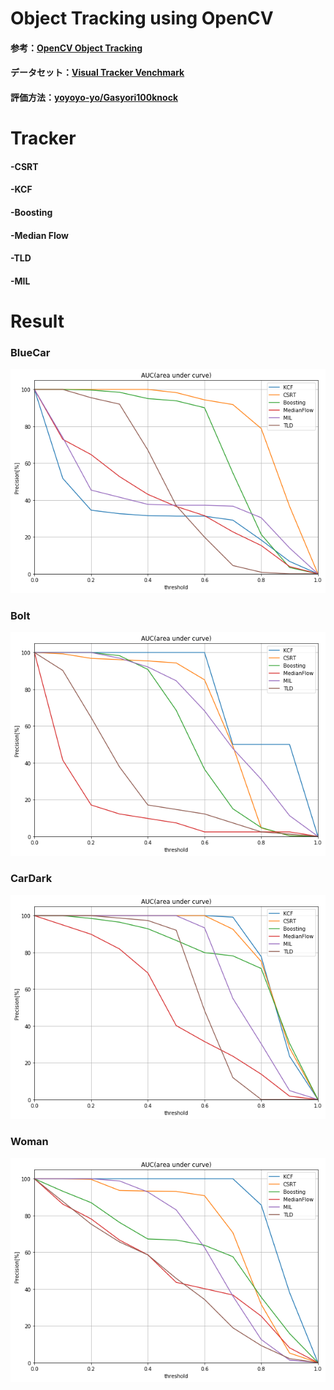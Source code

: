 # Object Tracking using OpenCV
#### 参考：[OpenCV Object Tracking](https://www.pyimagesearch.com/2018/07/30/opencv-object-tracking/)
#### データセット：[Visual Tracker Venchmark](http://cvlab.hanyang.ac.kr/tracker_benchmark/datasets.html)
#### 評価方法：[yoyoyo-yo/Gasyori100knock](https://github.com/yoyoyo-yo/Gasyori100knock/tree/master/Question_91_100)

# Tracker
#### -CSRT
#### -KCF
#### -Boosting
#### -Median Flow
#### -TLD
#### -MIL

# Result
### BlueCar
![BlueCar](./result/BlueCar.png) 
### Bolt
![Bolt](./result/Bolt.png) 
### CarDark
![CarDark](./result/CarDark.png) 
### Woman
![Woman](./result/Woman.png) 